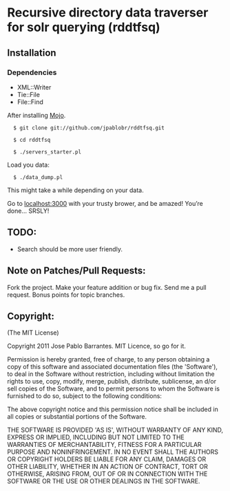 # Recursive directory data traverser for solr querying (rddtfsq)

## Installation

### Dependencies

  * XML::Writer
  * Tie::File
  * File::Find

After installing [Mojo](https://github.com/kraih/mojo).

      $ git clone git://github.com/jpablobr/rddtfsq.git

      $ cd rddtfsq

      $ ./servers_starter.pl

Load you data:

      $ ./data_dump.pl

This might take a while depending on your data.

Go to [localhost:3000](http://localhost:3000) with your trusty brower, and be amazed! You’re done... SRSLY!

## TODO:

   * Search should be more user friendly.

## Note on Patches/Pull Requests:

Fork the project. Make your feature addition or bug fix. Send me a pull request. Bonus points for topic branches.

## Copyright:

(The MIT License)

Copyright 2011 Jose Pablo Barrantes. MIT Licence, so go for it.

Permission is hereby granted, free of charge, to any person obtaining a copy of this software and associated documentation files (the 'Software'), to deal in the Software without restriction, including without limitation the rights to use, copy, modify, merge, publish, distribute, sublicense, an d/or sell copies of the Software, and to permit persons to whom the Software is furnished to do so, subject to the following conditions:

The above copyright notice and this permission notice shall be included in all copies or substantial portions of the Software.

THE SOFTWARE IS PROVIDED 'AS IS', WITHOUT WARRANTY OF ANY KIND, EXPRESS OR IMPLIED, INCLUDING BUT NOT LIMITED TO THE WARRANTIES OF MERCHANTABILITY, FITNESS FOR A PARTICULAR PURPOSE AND NONINFRINGEMENT. IN NO EVENT SHALL THE AUTHORS OR COPYRIGHT HOLDERS BE LIABLE FOR ANY CLAIM, DAMAGES OR OTHER LIABILITY, WHETHER IN AN ACTION OF CONTRACT, TORT OR OTHERWISE, ARISING FROM, OUT OF OR IN CONNECTION WITH THE SOFTWARE OR THE USE OR OTHER DEALINGS IN THE SOFTWARE.
